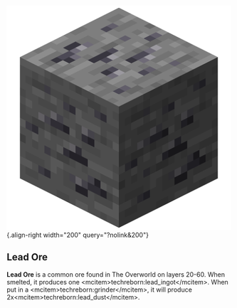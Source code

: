 ![Lead ore](/media/mods/techreborn/Lead_ore.png){.align-right width="200" query="?nolink&200"}

## Lead Ore

**Lead Ore** is a common ore found in The Overworld on layers 20-60. When smelted, it produces one \<mcitem\>techreborn:lead_ingot\</mcitem\>. When put in a \<mcitem\>techreborn:grinder\</mcitem\>, it will produce 2x\<mcitem\>techreborn:lead_dust\</mcitem\>.
